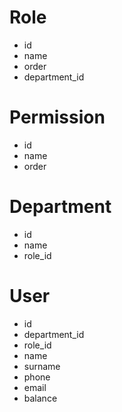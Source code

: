 # Role 
- id
- name
- order 
- department_id

# Permission
- id 
- name 
- order

# Department
- id
- name 
- role_id

# User
- id
- department_id
- role_id 
- name
- surname
- phone
- email
- balance





